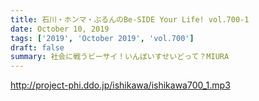 ```yaml
---
title: 石川・ホンマ・ぶるんのBe-SIDE Your Life! vol.700-1
date: October 10, 2019
tags: ['2019', 'October 2019', 'vol.700']
draft: false
summary: 社会に戦うビーサイ！いんぼいすせいどって？MIURA
---
```


http://project-phi.ddo.jp/ishikawa/ishikawa700_1.mp3